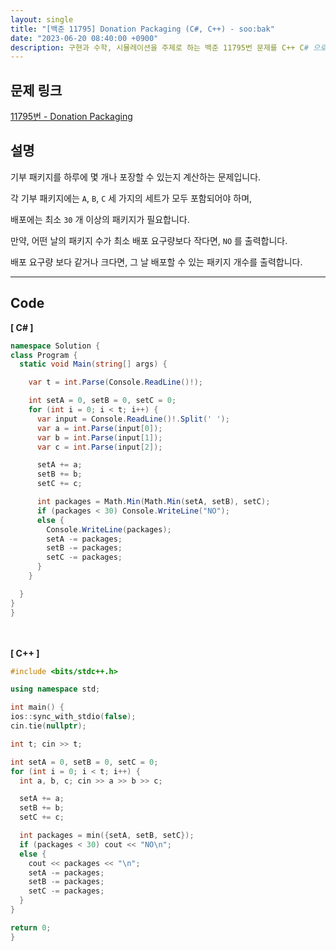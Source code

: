 ```yaml
---
layout: single
title: "[백준 11795] Donation Packaging (C#, C++) - soo:bak"
date: "2023-06-20 08:40:00 +0900"
description: 구현과 수학, 시뮬레이션을 주제로 하는 백준 11795번 문제를 C++ C# 으로 풀이 및 해설
---
```


## 문제 링크
  [11795번 - Donation Packaging](https://www.acmicpc.net/problem/11795)

## 설명
기부 패키지를 하루에 몇 개나 포장할 수 있는지 계산하는 문제입니다. <br>

각 기부 패키지에는 `A`, `B`, `C` 세 가지의 세트가 모두 포함되어야 하며, <br>

배포에는 최소 `30` 개 이상의 패키지가 필요합니다. <br>

만약, 어떤 날의 패키지 수가 최소 배포 요구량보다 작다면, `NO` 를 출력합니다. <br>

배포 요구량 보다 같거나 크다면, 그 날 배포할 수 있는 패키지 개수를 출력합니다. <br>

- - -

## Code
<b>[ C# ] </b>
<br>

  ```c#
namespace Solution {
  class Program {
    static void Main(string[] args) {

      var t = int.Parse(Console.ReadLine()!);

      int setA = 0, setB = 0, setC = 0;
      for (int i = 0; i < t; i++) {
        var input = Console.ReadLine()!.Split(' ');
        var a = int.Parse(input[0]);
        var b = int.Parse(input[1]);
        var c = int.Parse(input[2]);

        setA += a;
        setB += b;
        setC += c;

        int packages = Math.Min(Math.Min(setA, setB), setC);
        if (packages < 30) Console.WriteLine("NO");
        else {
          Console.WriteLine(packages);
          setA -= packages;
          setB -= packages;
          setC -= packages;
        }
      }

    }
  }
}
  ```
<br><br>
<b>[ C++ ] </b>
<br>

  ```c++
#include <bits/stdc++.h>

using namespace std;

int main() {
  ios::sync_with_stdio(false);
  cin.tie(nullptr);

  int t; cin >> t;

  int setA = 0, setB = 0, setC = 0;
  for (int i = 0; i < t; i++) {
    int a, b, c; cin >> a >> b >> c;

    setA += a;
    setB += b;
    setC += c;

    int packages = min({setA, setB, setC});
    if (packages < 30) cout << "NO\n";
    else {
      cout << packages << "\n";
      setA -= packages;
      setB -= packages;
      setC -= packages;
    }
  }

  return 0;
}
  ```
